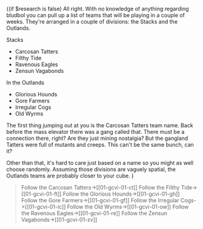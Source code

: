 {(if $research is false)
All right. With no knowledge of anything regarding bludbol you can pull up a list of teams that will be playing in a couple of weeks. They're arranged in a couple of divisions: the Stacks and the Outlands.

Stacks

* Carcosan Tatters
* Filthy Tide
* Ravenous Eagles
* Zensun Vagabonds

In the Outlands

* Glorious Hounds
* Gore Farmers
* Irregular Cogs
* Old Wyrms

The first thing jumping out at you is the Carcosan Tatters team name. Back before the mass elevator there was a gang called that. There must be a connection there, right? Are they just mining nostalgia? But the gangland Tatters were full of mutants and creeps. This can't be the same bunch, can it?

Other than that, it's hard to care just based on a name so you might as well choose randomly. Assuming those divisions are vaguely spatial, the Outlands teams are probably closer to your cube.
}




> Follow the Carcosan Tatters->[[01-gcvi-01-ct]]
> Follow the Filthy Tide->[[01-gcvi-01-ft]]
> Follow the Glorious Hounds->[[01-gcvi-01-gh]]
> Follow the Gore Farmers->[[01-gcvi-01-gf]]
> Follow the Irregular Cogs->[[01-gcvi-01-ic]]
> Follow the Old Wyrms->[[01-gcvi-01-ow]]
> Follow the Ravenous Eagles->[[01-gcvi-01-re]]
> Follow the Zensun Vagabonds->[[01-gcvi-01-zv]]
